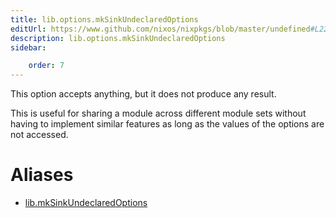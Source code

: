 ```yaml
---
title: lib.options.mkSinkUndeclaredOptions
editUrl: https://www.github.com/nixos/nixpkgs/blob/master/undefined#L221C29
description: lib.options.mkSinkUndeclaredOptions
sidebar:

    order: 7
---
```


This option accepts anything, but it does not produce any result.

This is useful for sharing a module across different module sets
without having to implement similar features as long as the
values of the options are not accessed.


# Aliases

- [lib.mkSinkUndeclaredOptions](/nix-doc-comments/reference/lib/lib-mksinkundeclaredoptions)


